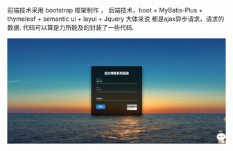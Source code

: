 前端技术采用 bootstrap 框架制作 ， 后端技术，boot + MyBatis-Plus + thymeleaf + semantic ui + layui + Jquery  大体来说 都是ajax异步请求，请求的数据. 代码可以算是力所能及的封装了一些代码.

![哈哈哈](https://github.com/HeRui299/my_blog_forteacher/blob/master/1.png)
